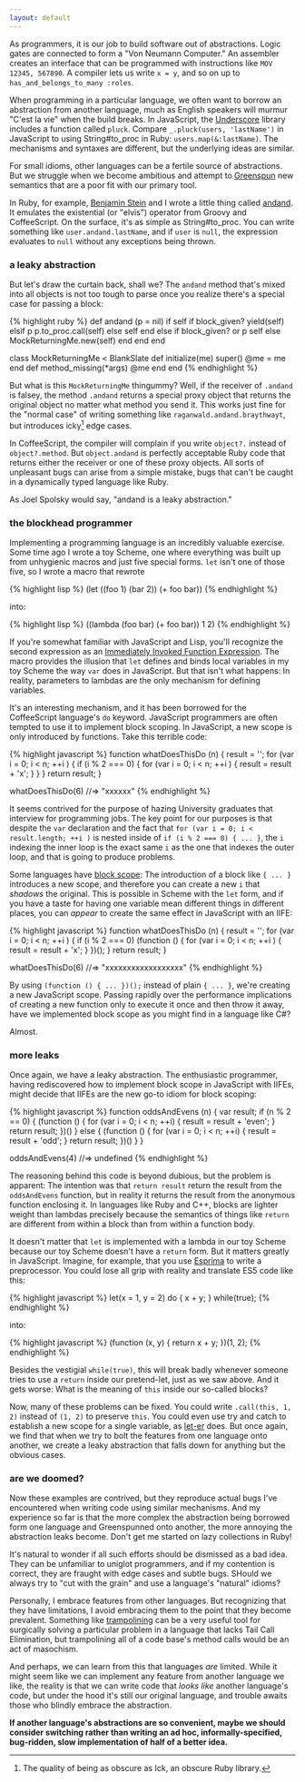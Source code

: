 ```yaml
---
layout: default
---
```


As programmers, it is our job to build software out of abstractions. Logic gates are connected to form a "Von Neumann Computer." An assembler creates an interface that can be programmed with instructions like `MOV 12345, 567890`. A compiler lets us write `x = y`, and so on up to `has_and_belongs_to_many :roles`.

When programming in a particular language, we often want to borrow an abstraction from another language, much as English speakers will murmur "C'est la vie" when the build breaks. In JavaScript, the [Underscore] library includes a function called `pluck`. Compare `_.pluck(users, 'lastName')` in JavaScript to using String#to_proc in Ruby: `users.map(&:lastName)`. The mechanisms and syntaxes are different, but the underlying ideas are similar.

For small idioms, other languages can be a fertile source of abstractions. But we struggle when we become ambitious and attempt to [Greenspun] new semantics that are a poor fit with our primary tool.

[Underscore]: http://underscorejs.org
[Greenspun]: https://en.wikipedia.org/wiki/Greenspun%27s_Tenth_Rule

In Ruby, for example, [Benjamin Stein] and I wrote a little thing called [andand]. It emulates the existential (or "elvis") operator from Groovy and CoffeeScript. On the surface, it's as simple as String#to_proc. You can write something like `user.andand.lastName`, and if `user` is `null`, the expression evaluates to `null` without any exceptions being thrown.

[Benjamin Stein]: http://www.mobilecommons.com/author/ben/
[andand]: https://github.com/raganwald/andand

### a leaky abstraction

But let's draw the curtain back, shall we? The `andand` method that's mixed into all objects is not too tough to parse once you realize there's a special case for passing a block:

{% highlight ruby %}
def andand (p = nil)
  if self
    if block_given?
      yield(self)
    elsif p
      p.to_proc.call(self)
    else
      self
    end
  else
    if block_given? or p
      self
    else
      MockReturningMe.new(self)
    end
  end 
end

class MockReturningMe < BlankSlate
  def initialize(me)
    super()
    @me = me
  end
  def method_missing(*args)
    @me
  end
end
{% endhighlight %}

But what is this `MockReturningMe` thingummy? Well, if the receiver of `.andand` is falsey, the method `.andand` returns a special proxy object that returns the original object no matter what method you send it. This works just fine for the "normal case" of writing something like `raganwald.andand.braythwayt`, but introduces icky[^icky] edge cases.

In CoffeeScript, the compiler will complain if you write `object?.` instead of `object?.method`. But `object.andand` is perfectly acceptable Ruby code that returns either the receiver or one of these proxy objects. All sorts of unpleasant bugs can arise from a simple mistake, bugs that can't be caught in a dynamically typed language like Ruby.

As Joel Spolsky would say, "andand is a leaky abstraction."

[^icky]: The quality of being as obscure as Ick, an obscure Ruby library.

### the blockhead programmer

Implementing a programming language is an incredibly valuable exercise. Some time ago I wrote a toy Scheme, one where everything was built up from unhygienic macros and just five special forms. `let` isn't one of those five, so I wrote a macro that rewrote

{% highlight lisp %} 
(let ((foo 1) (bar 2))
  (+ foo bar))
{% endhighlight %}

into:

{% highlight lisp %}
((lambda (foo bar)
  (+ foo bar)) 
  1 2)
{% endhighlight %}

If you're somewhat familiar with JavaScript and Lisp, you'll recognize the second expression as an [Immediately Invoked Function Expression][iife]. The macro provides the illusion that `let` defines and binds local variables in my toy Scheme the way `var` does in JavaScript. But that isn't what happens: In reality, parameters to lambdas are the only mechanism for defining variables.

It's an interesting mechanism, and it has been borrowed for the CoffeeScript language's `do` keyword. JavaScript programmers are often tempted to use it to implement block scoping. In JavaScript, a new scope is only introduced by functions. Take this terrible code:

{% highlight javascript %}
function whatDoesThisDo (n) {
  result = '';
  for (var i = 0; i < n; ++i ) {
    if (i % 2 === 0) {
      for (var i = 0; i < n; ++i ) {
        result = result + 'x';
      }
    }
  }
  return result;
}

whatDoesThisDo(6)
  //=> "xxxxxx"
{% endhighlight %}

It seems contrived for the purpose of hazing University graduates that interview for programming jobs. The key point for our purposes is that despite the `var` declaration and the fact that `for (var i = 0; i < result.length; ++i )` is nested inside of `if (i % 2 === 0) { ... }`, the `i` indexing the inner loop is the exact same `i` as the one that indexes the outer loop, and that is going to produce problems.

Some languages have [block scope]: The introduction of a block like `{ ... }` introduces a new scope, and therefore you can create a new `i` that *shadows* the original. This is possible in Scheme with the `let` form, and if you have a taste for having one variable mean different things in different places, you can *appear* to create the same effect in JavaScript with an IIFE:

{% highlight javascript %}
function whatDoesThisDo (n) {
  result = '';
  for (var i = 0; i < n; ++i ) {
    if (i % 2 === 0) (function () {
      for (var i = 0; i < n; ++i ) {
        result = result + 'x';
      }
    })();
  }
  return result;
}

whatDoesThisDo(6)
  //=> "xxxxxxxxxxxxxxxxxx"
{% endhighlight %}

[iife]: https://en.wikipedia.org/wiki/Immediately-invoked_function_expression
[block scope]: https://en.wikipedia.org/wiki/Scope_(programming)#Block_scope

By using `(function () { ... })();` instead of plain `{ ... }`, we're creating a new JavaScript scope. Passing rapidly over the performance implications of creating a new function only to execute it once and then throw it away, have we implemented block scope as you might find in a language like C#?

Almost.

### more leaks

Once again, we have a leaky abstraction. The enthusiastic programmer, having rediscovered how to implement block scope in JavaScript with IIFEs, might decide that IIFEs are the new go-to idiom for block scoping:

{% highlight javascript %}
function oddsAndEvens (n) {
  var result;
  if (n % 2 == 0) {
    (function () {
      for (var i = 0; i < n; ++i) {
        result = result + 'even';
      }
      return result;
    })()
  }
  else {
    (function () {
      for (var i = 0; i < n; ++i) {
        result = result + 'odd';
      }
      return result;
    })()
  }
}

oddsAndEvens(4)
  //=> undefined
{% endhighlight %}

The reasoning behind this code is beyond dubious, but the problem is apparent: The intention was that `return result` return the result from the `oddsAndEvens` function, but in reality it returns the result from the anonymous function enclosing it. In languages like Ruby and C++, blocks are lighter weight than lambdas precisely because the semantics of things like `return` are different from within a block than from within a function body.

It doesn't matter that `let` is implemented with a lambda in our toy Scheme because our toy Scheme doesn't have a `return` form. But it matters greatly in JavaScript. Imagine, for example, that you use [Esprima] to write a preprocessor. You could lose all grip with reality and translate ES5 code like this:

{% highlight javascript %}
let(x = 1, y = 2) do {
  x + y;
} while(true);
{% endhighlight %}

into:

{% highlight javascript %}
(function (x, y) {
  return x + y;
})(1, 2);
{% endhighlight %}

Besides the vestigial `while(true)`, this will break badly whenever someone tries to use a `return` inside our pretend-let, just as we saw above. And it gets worse: What is the meaning of `this` inside our so-called blocks?

[Esprima]: http://esprima.org

Now, many of these problems can be fixed. You could write `.call(this, 1, 2)` instead of `(1, 2)` to preserve `this`. You could even use try and catch to establish a new scope for a single variable, as [let-er] does. But once again, we find that when we try to bolt the features from one language onto another, we create a leaky abstraction that falls down for anything but the obvious cases.

[let-er]: https://github.com/getify/let-er

### are we doomed?

Now these examples are contrived, but they reproduce actual bugs I've encountered when writing code using similar mechanisms. And my experience so far is that the more complex the abstraction being borrowed form one language and Greenspunned onto another, the more annoying the abstraction leaks become. Don't get me started on lazy collections in Ruby!

It's natural to wonder if all such efforts should be dismissed as a bad idea. They can be unfamiliar to uniglot programmers, and if my contention is correct, they are fraught with edge cases and subtle bugs. SHould we always try to "cut with the grain" and use a language's "natural" idioms?

Personally, I embrace features from other languages. But recognizing that they have limitations, I avoid embracing them to the point that they become prevalent. Something like [trampolining] can be a very useful tool for surgically solving a particular problem in a language that lacks Tail Call Elimination, but trampolining all of a code base's method calls would be an act of masochism.

[trampolining]: https://en.wikipedia.org/wiki/Trampoline_%28computing%29#High_level_programming

And perhaps, we can learn from this that languages *are* limited. While it might seem like we can implement any feature from another language we like, the reality is that we can write code that *looks like* another language's code, but under the hood it's still our original language, and trouble awaits those who blindly embrace the abstraction.

**If another language's abstractions are so convenient, maybe we should consider switching rather than writing an ad hoc, informally-specified, bug-ridden, slow implementation of half of a better idea.**